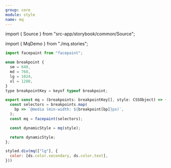 ```yaml
---
group: core
module: style
name: mq
---
```


import { Source } from "src-app/storybook/common/Source";

import { MqDemo } from "./mq.stories";

<MqDemo />

```js {22}
import facepaint from "facepaint";

enum breakpoint {
  sm = 640,
  md = 768,
  lg = 1024,
  xl = 1280,
}
type breakpointKey = keyof typeof breakpoint;

export const mq = (breakpoints: breakpointKey[], style: CSSObject) => {
  const selectors = breakpoints.map(
    bp => `@media (min-width: ${breakpoint[bp]}px)`,
  );
  const mq = facepaint(selectors);

  const dynamicStyle = mq(style);

  return dynamicStyle;
};

styled.div(mq(["lg"], {
  color: [ds.color.secondary, ds.color.text],
}))
```

<Source path="https://github.com/emotion-js/facepaint" />

